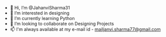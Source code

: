 - 👋 Hi, I’m @JahanviSharma31
- 👀 I’m interested in designing
- 🌱 I’m currently learning Python 
- 💞️ I’m looking to collaborate on Designing Projects
- 📫 I'm always available at my e-mail id - mailjanvi.sharma77@gmail.com

<!---
JahanviSharma31/JahanviSharma31 is a ✨ special ✨ repository because its `README.md` (this file) appears on your GitHub profile.
You can click the Preview link to take a look at your changes.
--->
